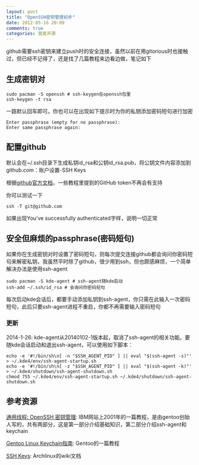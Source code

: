 ```yaml
---
layout: post
title: "OpenSSH密钥管理初步"
date: 2012-05-16 20:09
comments: true
categories: 我爱开源
---
```


github需要ssh密钥来建立push时的安全连接，虽然以前在用gitorious时也接触过，但已经不记得了，还是找了几篇教程来边看边做，笔记如下

<!--more-->

## 生成密钥对

```
sudo pacman -S openssh # ssh-keygen在openssh包里
ssh-keygen -t rsa
```

一路默认回车即可。你也可以在出现如下提示时为你的私钥添加密码短句进行加密

```
Enter passphrase (empty for no passphrase):
Enter same passphrase again:
```

## 配置github
默认会在~/.ssh目录下生成私钥id_rsa和公钥id_rsa.pub，将公钥文件内容添加到github.com：账户设置-SSH Keys

根据[github官方文档](http://help.github.com/linux-set-up-git/)，一些教程里提到的GitHub token不再会有支持

你可以测试一下

```
ssh -T git@github.com
```
如果出现You’ve successfully authenticated字样，说明一切正常

## 安全但麻烦的passphrase(密码短句)
如果你在生成密钥对时设置了密码短句，则每次提交连接github都会询问你密码短句来解密私钥，我虽然平时除了github，很少用到ssh，但也颇感麻烦，一个简单解决办法是使用ssh-agent

```
sudo pacman -S kde-agent # ssh-agent随kde启动
ssh-add ~/.ssh/id_rsa # 会询问你密码短句
```

每次启动kde会话后，都要手动添加私钥到ssh-agent，你只需在此输入一次密码短句，此后只要ssh-agent进程不重启，你都不再需要输入密码短句

### 更新

2014-1-26: kde-agent从20140102-1版本起，取消了ssh-agent的相关功能。要随kde会话启动和退出ssh-agent，可以使用如下脚本：

```
echo -e '#!/bin/sh\n[ -n "$SSH_AGENT_PID" ] || eval "$(ssh-agent -s)"' > ~/.kde4/env/ssh-agent-startup.sh
echo -e '#!/bin/sh\n[ -z "$SSH_AGENT_PID" ] || eval "$(ssh-agent -k)"' > ~/.kde4/shutdown/ssh-agent-shutdown.sh
chmod 755 ~/.kde4/env/ssh-agent-startup.sh ~/.kde4/shutdown/ssh-agent-shutdown.sh
```

## 参考资源

[通用线程: OpenSSH 密钥管理](http://www.ibm.com/developerworks/cn/linux/security/openssh/part1/index.html): IBM网站上2001年的一篇教程，是由gentoo创始人写的，共有两部分，这是第一部分介绍基础知识，第二部分介绍ssh-agent和keychain

[Gentoo Linux Keychain指南](http://www.gentoo.org/doc/zh_cn/keychain-guide.xml): Gentoo的一篇教程

[SSH Keys](https://wiki.archlinux.org/index.php/SSH_Keys#ssh-agent): Archlinux的wiki文档
